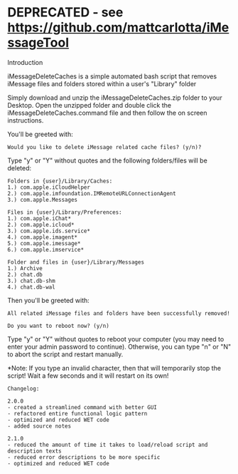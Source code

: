 # DEPRECATED - see https://github.com/mattcarlotta/iMessageTool

Introduction

iMessageDeleteCaches is a simple automated bash script that removes iMessage files and folders stored within a user's "Library" folder 

Simply download and unzip the iMessageDeleteCaches.zip folder to your Desktop. Open the unzipped folder and double click the iMessageDeleteCaches.command file and then follow the on screen instructions.

You'll be greeted with:
```
Would you like to delete iMessage related cache files? (y/n)?
```
Type "y" or "Y" without quotes and the following folders/files will be deleted:
```
Folders in {user}/Library/Caches:
1.) com.apple.iCloudHelper 
2.) com.apple.imfoundation.IMRemoteURLConnectionAgent 
3.) com.apple.Messages

Files in {user}/Library/Preferences:
1.) com.apple.iChat* 
2.) com.apple.icloud* 
3.) com.apple.ids.service* 
4.) com.apple.imagent* 
5.) com.apple.imessage* 
6.) com.apple.imservice*

Folder and files in {user}/Library/Messages
1.) Archive
2.) chat.db
3.) chat.db-shm
4.) chat.db-wal
```

Then you'll be greeted with:
```
All related iMessage files and folders have been successfully removed!

Do you want to reboot now? (y/n)
```
Type "y" or "Y" without quotes to reboot your computer (you may need to enter your admin password to continue).
Otherwise, you can type "n" or "N" to abort the script and restart manually.


*Note: If you type an invalid character, then that will temporarily stop the script! Wait a few seconds and it will restart on its own!

```
Changelog:

2.0.0
- created a streamlined command with better GUI
- refactored entire functional logic pattern
- optimized and reduced WET code
- added source notes 

2.1.0
- reduced the amount of time it takes to load/reload script and description texts
- reduced error descriptions to be more specific
- optimized and reduced WET code

```
